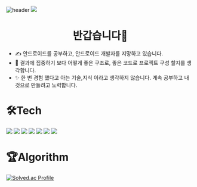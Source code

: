 ![header](https://capsule-render.vercel.app/api?type=slice&color=auto&height=300&section=header&text=SEO_JEONG_WOO&fontSize=90)
<img src="https://github-readme-stats.vercel.app/api?username=SEO-J17&show_icons=true&theme=tokyonight">
# <center>반갑습니다👋</center>

+ ✍ 안드로이드를 공부하고, 안드로이드 개발자를 지망하고 있습니다.
+ 🎨 결과에 집중하기 보다 어떻게 좋은 구조로, 좋은 코드로 프로젝트 구성 할지를 생각합니다.
+ ✨ 한 번 경험 했다고 아는 기술,지식 이라고 생각하지 않습니다. 계속 공부하고 내 것으로 만들려고 노력합니다.

# 🛠Tech
<img src="https://img.shields.io/badge/Kotlin-FFA200?style=flat-square&logo=kotlin&logoColor=#7F52FF"/> <img src="https://img.shields.io/badge/android-0085DE?style=flat-square&logo=android&logoColor=#3DDC84"/>
<img src="https://img.shields.io/badge/JAVA-CC0000?style=flat-square&logo=OpenJDK&logoColor=#3DDC84"/>
<img src="https://img.shields.io/badge/Android Studio-224099?style=flat-square&logo=Android Studio&logoColor=#3DDC84"/>
<img src="https://img.shields.io/badge/Eclipse-2C2255?style=flat-square&logo=Eclipse IDE&logoColor=#2C2255"/>
<img src="https://img.shields.io/badge/IntelliJ-5A45FF?style=flat-square&logo=IntelliJ IDEA&logoColor=#000000"/>
<img src="https://img.shields.io/badge/Notion-8B89CC?style=flat-square&logo=Notion&logoColor=#000000"/>

# 🏆Algorithm
[![Solved.ac Profile](http://mazassumnida.wtf/api/v2/generate_badge?boj=qw4643987)](https://solved.ac/qw4643987/)

